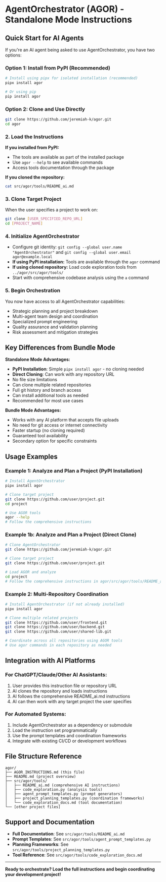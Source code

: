 # AgentOrchestrator (AGOR) - Standalone Mode Instructions

## Quick Start for AI Agents

If you're an AI agent being asked to use AgentOrchestrator, you have two options:

### Option 1: Install from PyPI (Recommended)

```bash
# Install using pipx for isolated installation (recommended)
pipx install agor

# Or using pip
pip install agor
```

### Option 2: Clone and Use Directly

```bash
git clone https://github.com/jeremiah-k/agor.git
cd agor
```

### 2. Load the Instructions

**If you installed from PyPI:**
- The tools are available as part of the installed package
- Use `agor --help` to see available commands
- Access tools documentation through the package

**If you cloned the repository:**
```bash
cat src/agor/tools/README_ai.md
```

### 3. Clone Target Project

When the user specifies a project to work on:

```bash
git clone [USER_SPECIFIED_REPO_URL]
cd [PROJECT_NAME]
```

### 4. Initialize AgentOrchestrator

- Configure git identity: `git config --global user.name "AgentOrchestrator"` and `git config --global user.email agor@example.local`
- **If using PyPI installation:** Tools are available through the `agor` command
- **If using cloned repository:** Load code exploration tools from `../agor/src/agor/tools/`
- Start with comprehensive codebase analysis using the `a` command

### 5. Begin Orchestration

You now have access to all AgentOrchestrator capabilities:

- Strategic planning and project breakdown
- Multi-agent team design and coordination
- Specialized prompt engineering
- Quality assurance and validation planning
- Risk assessment and mitigation strategies

## Key Differences from Bundle Mode

**Standalone Mode Advantages:**

- **PyPI Installation**: Simple `pipx install agor` - no cloning needed
- **Direct Cloning**: Can work with any repository URL
- No file size limitations
- Can clone multiple related repositories
- Full git history and branch access
- Can install additional tools as needed
- Recommended for most use cases

**Bundle Mode Advantages:**

- Works with any AI platform that accepts file uploads
- No need for git access or internet connectivity
- Faster startup (no cloning required)
- Guaranteed tool availability
- Secondary option for specific constraints

## Usage Examples

### Example 1: Analyze and Plan a Project (PyPI Installation)

```bash
# Install AgentOrchestrator
pipx install agor

# Clone target project
git clone https://github.com/user/project.git
cd project

# Use AGOR tools
agor --help
# Follow the comprehensive instructions
```

### Example 1b: Analyze and Plan a Project (Direct Clone)

```bash
# Clone AgentOrchestrator
git clone https://github.com/jeremiah-k/agor.git

# Clone target project
git clone https://github.com/user/project.git

# Load AGOR and analyze
cd project
# Follow the comprehensive instructions in agor/src/agor/tools/README_ai.md
```

### Example 2: Multi-Repository Coordination

```bash
# Install AgentOrchestrator (if not already installed)
pipx install agor

# Clone multiple related projects
git clone https://github.com/user/frontend.git
git clone https://github.com/user/backend.git
git clone https://github.com/user/shared-lib.git

# Coordinate across all repositories using AGOR tools
# Use agor commands in each repository as needed
```

## Integration with AI Platforms

### For ChatGPT/Claude/Other AI Assistants:

1. User provides this instruction file or repository URL
2. AI clones the repository and loads instructions
3. AI follows the comprehensive README_ai.md instructions
4. AI can then work with any target project the user specifies

### For Automated Systems:

1. Include AgentOrchestrator as a dependency or submodule
2. Load the instruction set programmatically
3. Use the prompt templates and coordination frameworks
4. Integrate with existing CI/CD or development workflows

## File Structure Reference

```
agor/
├── AGOR_INSTRUCTIONS.md (this file)
├── README.md (project overview)
├── src/agor/tools/
│   ├── README_ai.md (comprehensive AI instructions)
│   ├── code_exploration.py (analysis tools)
│   ├── agent_prompt_templates.py (prompt generators)
│   ├── project_planning_templates.py (coordination frameworks)
│   └── code_exploration_docs.md (tool documentation)
└── [other project files]
```

## Support and Documentation

- **Full Documentation**: See `src/agor/tools/README_ai.md`
- **Prompt Templates**: See `src/agor/tools/agent_prompt_templates.py`
- **Planning Frameworks**: See `src/agor/tools/project_planning_templates.py`
- **Tool Reference**: See `src/agor/tools/code_exploration_docs.md`

---

**Ready to orchestrate? Load the full instructions and begin coordinating your development project!**
